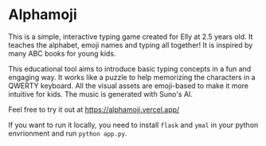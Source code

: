 # Alphamoji

This is a simple, interactive typing game created for Elly at 2.5 years old. It teaches the alphabet, emoji names and typing all together! It is inspired by many ABC books for young kids. 

This educational tool aims to introduce basic typing concepts in a fun and engaging way. It works like a puzzle to help memorizing the characters in a QWERTY keyboard. All the visual assets are emoji-based to make it more intuitive for kids. The music is generated with Suno's AI.

Feel free to try it out at https://alphamoji.vercel.app/

If you want to run it locally, you need to install `flask` and `ymal` in your python envrionment and run `python app.py`.